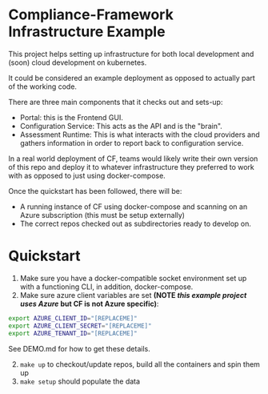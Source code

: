 # Compliance-Framework Infrastructure Example

This project helps setting up infrastructure for both local development and (soon) cloud development on kubernetes.

It could be considered an example deployment as opposed to actually part of the working code.

There are three main components that it checks out and sets-up:

- Portal: this is the Frontend GUI.
- Configuration Service: This acts as the API and is the "brain".
- Assessment Runtime: This is what interacts with the cloud providers and gathers information in order to report back to configuration service.

In a real world deployment of CF, teams would likely write their own version of this repo and deploy it to whatever infrastructure they preferred to work with as opposed to just using docker-compose.

Once the quickstart has been followed, there will be:

- A running instance of CF using docker-compose and scanning on an Azure subscription (this must be setup externally)
- The correct repos checked out as subdirectories ready to develop on.

# Quickstart

1. Make sure you have a docker-compatible socket environment set up with a functioning CLI, in addition, docker-compose.
1. Make sure azure client variables are set **(NOTE _this example project uses Azure_ but CF is not Azure specific)**:

```zsh
export AZURE_CLIENT_ID="[REPLACEME]"
export AZURE_CLIENT_SECRET="[REPLACEME]"
export AZURE_TENANT_ID="[REPLACEME]"
```

See DEMO.md for how to get these details.

2. `make up` to checkout/update repos, build all the containers and spin them up
3. `make setup` should populate the data
